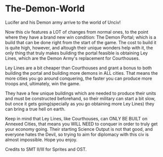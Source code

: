 # The-Demon-World
Lucifer and his Demon army arrive to the world of Unciv!

Now this civ features a LOT of changes from normal ones, to the point where they have a brand new win condition: The Demon Portal; which is a build that can be done right from the start of the game. The cost to build it is quite high, however, and altough their unique wonders help with it, the only thing that truly makes building the portal feasible is obtaining Ley Lines, which are the Demon Army's replacement for Courthouses.

Ley Lines are a bit cheaper than Courthouses and grant a bonus to both building the portal and building more demons in ALL cities. That means the more cities you go around conquering, the faster you can produce more troops and, ultimately, win the game. 

They have a few unique buildings which are needed to produce their units and must be constructed beforehand, so their military can start a bit slow, but once it gets going(specially as you go obtaining more Ley Lines) they can bring a true hell on earth.

Keep in mind that Ley Lines, like Courthouses, can ONLY BE BUILT on Annexed Cities, that means you WILL NEED to conquer in order to truly get your economy going. Their starting Science Output is not that good, and everyone hates the Devil, so trying to aim for diplomacy with this civ is almost impossible. Hope you enjoy.

Credits to SMT II/III for Sprites and OST.
